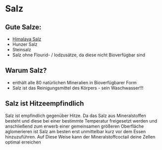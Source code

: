 # Salz
## Gute Salze:
- [Himalaya Salz](../../Wichtige_Nährstoffquellen/Lebensmittelkategorisierung_nach_Wertigkeit/Hochwertige_Lebensmittel.md#Himalaya%20Salz)
- Hunzer Salz
- Steinsalz
- Salz ohne Flourid- / Iodzusätze, da diese nicht Bioverfügbar sind

## Warum Salz?
- enthält alle 80 natürlichen Mineralien in Bioverfügbarer Form
- Salz ist das Reinigungsmittel des Körpers - sein Waschwasser!!!

## Salz ist Hitzeempfindlich
Salz ist empfindlich gegenüber Hitze. Da das Salz aus Mineralstoffen besteht und diese bei einer bestimmte Temperatur freigesetzt werden und anschließend zum erwerb einer gemeinsamen größeren Oberfläche aglomerieren ist Salz am besten erst unmittelbar kurz vor dem Essen hinzuzuführen. Auf Diese Weise kann der Mineralstoffcoctail deine Zellen optimal erreichen